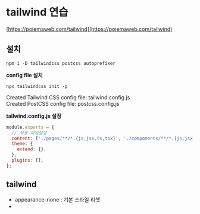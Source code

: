 # tailwind 연습

[https://poiemaweb.com/tailwind](https://poiemaweb.com/tailwind)

## 설치

```
npm i -D tailwindcss postcss autoprefixer
```

**config file 설치**

```
npx tailwindcss init -p
```

Created Tailwind CSS config file: tailwind.config.js  
Created PostCSS config file: postcss.config.js

**tailwind.config.js 설정**

```js
module.exports = {
  // 적용 파일설정
  content: ['./pages/**/*.{js,jsx,ts,tsx}', './components/**/*.{js,jsx,ts,tsx}'],
  theme: {
    extend: {},
  },
  plugins: [],
};
```

## tailwind

- appearance-none : 기본 스타일 리셋
-
